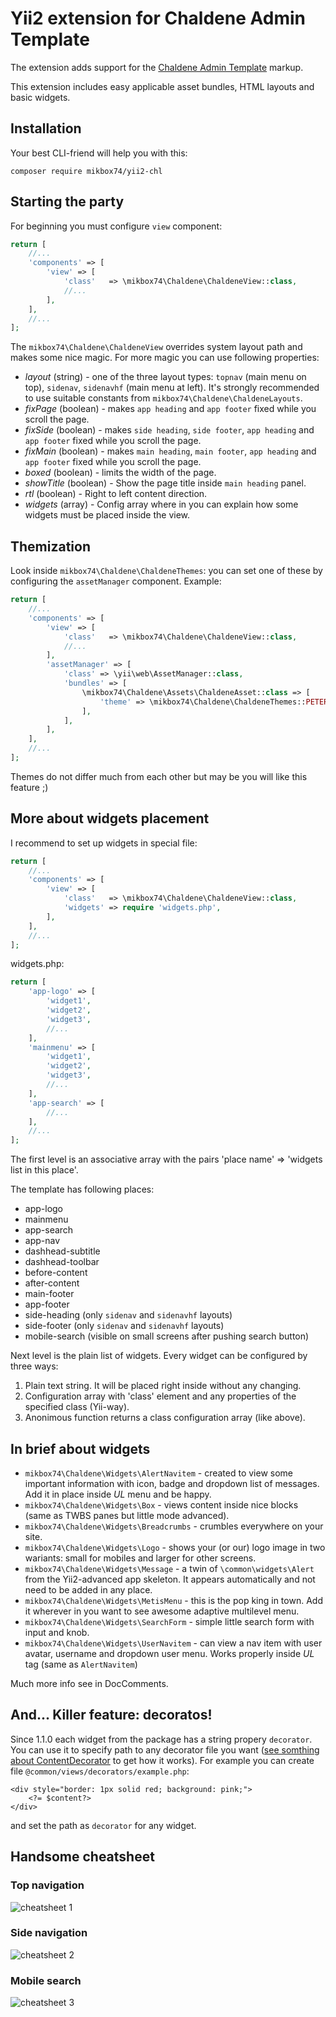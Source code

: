 Yii2 extension for Chaldene Admin Template
=====================================

The extension adds support for the [Chaldene Admin Template](http://chl.onokumus.com/) markup.

This extension includes easy applicable asset bundles, HTML layouts and basic widgets.

Installation
---
Your best CLI-friend will help you with this:

`composer require mikbox74/yii2-chl`

Starting the party
---

For beginning you must configure `view` component:

```php
return [
    //...
    'components' => [
        'view' => [
            'class'   => \mikbox74\Chaldene\ChaldeneView::class,
            //...
        ],
    ],
    //...
];
```

The `mikbox74\Chaldene\ChaldeneView` overrides system layout path and makes some nice magic. For more magic you can use following properties:

*   *layout* (string) - one of the three layout types: `topnav` (main menu on top), `sidenav`, `sidenavhf` (main menu at left). It's strongly recommended to use suitable constants from `mikbox74\Chaldene\ChaldeneLayouts`.
*   *fixPage* (boolean) - makes `app heading` and `app footer` fixed while you scroll the page.
*   *fixSide* (boolean) - makes `side heading`, `side footer`, `app heading` and `app footer` fixed while you scroll the page.
*   *fixMain* (boolean) - makes `main heading`, `main footer`, `app heading` and `app footer` fixed while you scroll the page.
*   *boxed* (boolean) - limits the width of the page.
*   *showTitle* (boolean) - Show the page title inside `main heading` panel.
*   *rtl* (boolean) - Right to left content direction.
*   *widgets* (array) - Config array where in you can explain how some widgets must be placed inside the view.

Themization
---
Look inside `mikbox74\Chaldene\ChaldeneThemes`: you can set one of these by configuring the `assetManager` component. Example:

```php
return [
    //...
    'components' => [
        'view' => [
            'class'   => \mikbox74\Chaldene\ChaldeneView::class,
            //...
        ],
        'assetManager' => [
            'class' => \yii\web\AssetManager::class,
            'bundles' => [
                \mikbox74\Chaldene\Assets\ChaldeneAsset::class => [
                    'theme' => \mikbox74\Chaldene\ChaldeneThemes::PETER_RIVER,
                ],
            ],
        ],
    ],
    //...
];
```
Themes do not differ much from each other but may be you will like this feature ;)

More about widgets placement
---
I recommend to set up widgets in special file:


```php
return [
    //...
    'components' => [
        'view' => [
            'class'   => \mikbox74\Chaldene\ChaldeneView::class,
            'widgets' => require 'widgets.php',
        ],
    ],
    //...
];
```

widgets.php:

```php
return [
    'app-logo' => [
        'widget1',
        'widget2',
        'widget3',
        //...
    ],
    'mainmenu' => [
        'widget1',
        'widget2',
        'widget3',
        //...
    ],
    'app-search' => [
        //...
    ],
    //...
];
```

The first level is an associative array with the pairs 'place name' => 'widgets list in this place'.

The template has following places:

*  app-logo
*  mainmenu
*  app-search
*  app-nav
*  dashhead-subtitle
*  dashhead-toolbar
*  before-content
*  after-content
*  main-footer
*  app-footer
*  side-heading (only `sidenav` and `sidenavhf` layouts)
*  side-footer (only `sidenav` and `sidenavhf` layouts)
*  mobile-search (visible on small screens after pushing search button)

Next level is the plain list of widgets. Every widget can be configured by three ways:

1. Plain text string. It will be placed right inside without any changing.
2. Configuration array with 'class' element and any properties of the specified class (Yii-way).
3. Anonimous function returns a class configuration array (like above).

In brief about widgets
---

*  `mikbox74\Chaldene\Widgets\AlertNavitem` - created to view some important information with icon, badge and dropdown list of messages. Add it in place inside _UL_ menu and be happy.
*  `mikbox74\Chaldene\Widgets\Box` - views content inside nice blocks (same as TWBS panes but little mode advanced).
*  `mikbox74\Chaldene\Widgets\Breadcrumbs` - crumbles everywhere on your site.
*  `mikbox74\Chaldene\Widgets\Logo` - shows your (or our) logo image in two wariants: small for mobiles and larger for other screens.
*  `mikbox74\Chaldene\Widgets\Message` - a twin of `\common\widgets\Alert` from the Yii2-advanced app skeleton. It appears automatically and not need to be added in any place.
*  `mikbox74\Chaldene\Widgets\MetisMenu` - this is the pop king in town. Add it wherever in you want to see awesome adaptive multilevel menu.
*  `mikbox74\Chaldene\Widgets\SearchForm` - simple little search form with input and knob.
*  `mikbox74\Chaldene\Widgets\UserNavitem` - can view a nav item with user avatar, username and dropdown user menu. Works properly inside *UL* tag (same as `AlertNavitem`)

Much more info see in DocComments.

And... Killer feature: decoratos!
---

Since 1.1.0 each widget from the package has a string propery `decorator`.
You can use it to specify path to any decorator file you want ([see somthing about ContentDecorator](https://www.yiiframework.com/doc/api/2.0/yii-widgets-contentdecorator) to get how it works). For example you can create file `@common/views/decorators/example.php`:

```
<div style="border: 1px solid red; background: pink;">
    <?= $content?>
</div>
```
and set the path as `decorator` for any widget.

Handsome cheatsheet
---

### Top navigation ###

![cheatsheet 1](docs/widgets1.png)

### Side navigation ###

![cheatsheet 2](docs/widgets2.png)

### Mobile search ###

![cheatsheet 3](docs/widgets3.png)
